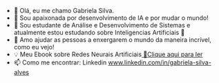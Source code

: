 - 👋 Olá, eu me chamo Gabriela Silva.
- 👀 Sou apaixonada por desenvolvimento de IA e por mudar o mundo! 
- 🌱 Sou estudante de Análise e Desenvolvimento de Sistemas e atualmente estou estudando sobre Inteligencias Artificiais 🤖
- 💞️ Amo ajudar as pessoas a enxergarem o mundo da maneira incrível, como eu vejo! 
- 💡 Meu Ebook sobre Redes Neurais Artificiais<a href="https://github.com/SabrinaAll/receita-para-criar-um-ebook/blob/main/Ebook%20Redes%20Neuraus%20Artificiais.pdf" title="View PDF now"> 📕Clique aqui para ler</a>
- 📫 Como me encontrar: Linkedin www.linkedin.com/in/gabriela-silva-alves

<!---
SabrinaAll/SabrinaAll is a ✨ special ✨ repository because its `README.md` (this file) appears on your GitHub profile.
You can click the Preview link to take a look at your changes.
--->
